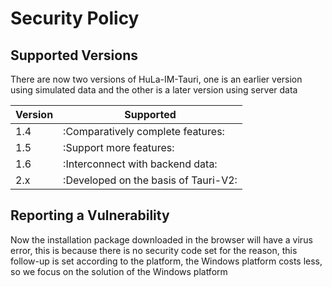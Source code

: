 # Security Policy

## Supported Versions

There are now two versions of HuLa-IM-Tauri, one is an earlier version using simulated data 
and the other is a later version using server data

| Version | Supported                            |
|---------|--------------------------------------|
| 1.4     | :Comparatively complete features:    |
| 1.5     | :Support more features:              |
| 1.6     | :Interconnect with backend data:     |
| 2.x     | :Developed on the basis of Tauri-V2: |

## Reporting a Vulnerability

Now the installation package downloaded in the browser will have a virus error, this is because there 
is no security code set for the reason, this follow-up is set according to the platform, the Windows 
platform costs less, so we focus on the solution of the Windows platform
